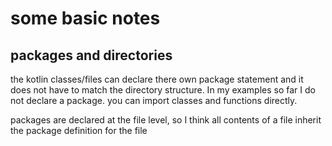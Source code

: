 # some basic notes

## packages and directories
the kotlin classes/files can declare there own package statement and it does not have to match the directory
structure.  In my examples so far I do not declare a package.  you can import classes and functions directly.

packages are declared at the file level, so I think all contents of a file inherit the package definition for the file